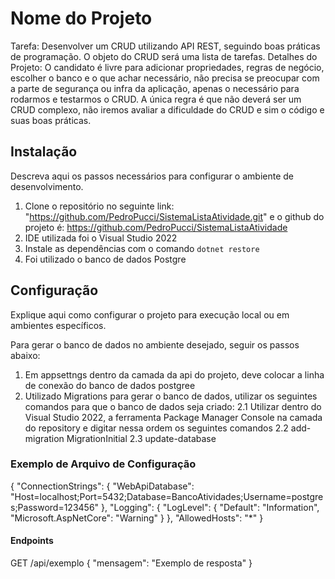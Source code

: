 ﻿# Nome do Projeto

Tarefa:  Desenvolver um CRUD utilizando API REST, seguindo boas práticas de programação. O objeto do CRUD será uma lista de tarefas.​
​
Detalhes  do Projeto: O candidato é livre para adicionar propriedades, regras de negócio, escolher o banco e o que achar necessário, 
não precisa se preocupar com a parte de segurança ou infra da aplicação, apenas o necessário para rodarmos e testarmos o CRUD. 
A única regra é que não deverá ser um CRUD complexo, não iremos avaliar a dificuldade do CRUD e sim o código e suas boas práticas.​

## Instalação

Descreva aqui os passos necessários para configurar o ambiente de desenvolvimento.

1. Clone o repositório no seguinte link: "https://github.com/PedroPucci/SistemaListaAtividade.git" e o github do projeto é: https://github.com/PedroPucci/SistemaListaAtividade
2. IDE utilizada foi o Visual Studio 2022 
3. Instale as dependências com o comando `dotnet restore`
4. Foi utilizado o banco de dados Postgre

## Configuração

Explique aqui como configurar o projeto para execução local ou em ambientes específicos.

Para gerar o banco de dados no ambiente desejado, seguir os passos abaixo:

1. Em appsettngs dentro da camada da api do projeto, deve colocar a linha de conexão do banco de dados postgree
2. Utilizado Migrations para gerar o banco de dados, utilizar os seguintes comandos para que o banco de dados seja criado:
2.1 Utilizar dentro do Visual Studio 2022, a ferramenta Package Manager Console na camada do repository e digitar nessa ordem os seguintes comandos
2.2 add-migration MigrationInitial
2.3 update-database

### Exemplo de Arquivo de Configuração

{
  "ConnectionStrings": {
    "WebApiDatabase": "Host=localhost;Port=5432;Database=BancoAtividades;Username=postgres;Password=123456"
  },
  "Logging": {
    "LogLevel": {
      "Default": "Information",
      "Microsoft.AspNetCore": "Warning"
    }
  },
  "AllowedHosts": "*"
}

#### Endpoints

GET /api/exemplo
{
  "mensagem": "Exemplo de resposta"
}